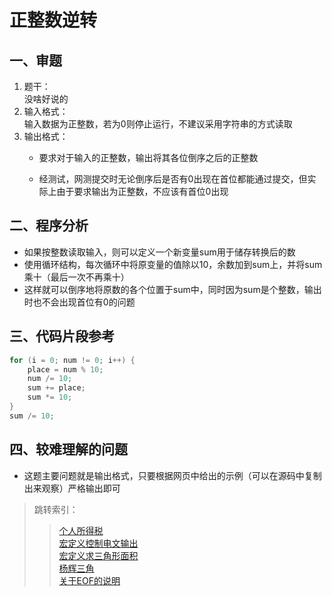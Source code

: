 # 正整数逆转

## 一、审题

1. 题干：  
    没啥好说的
2. 输入格式：  
    输入数据为正整数，若为0则停止运行，不建议采用字符串的方式读取
3. 输出格式：  
    + 要求对于输入的正整数，输出将其各位倒序之后的正整数
    
    + 经测试，网测提交时无论倒序后是否有0出现在首位都能通过提交，但实际上由于要求输出为正整数，不应该有首位0出现

## 二、程序分析

+ 如果按整数读取输入，则可以定义一个新变量sum用于储存转换后的数
+ 使用循环结构，每次循环中将原变量的值除以10，余数加到sum上，并将sum乘十（最后一次不再乘十）
+ 这样就可以倒序地将原数的各个位置于sum中，同时因为sum是个整数，输出时也不会出现首位有0的问题

## 三、代码片段参考

```C
for (i = 0; num != 0; i++) {
    place = num % 10;
    num /= 10;
    sum += place;
    sum *= 10;
}
sum /= 10;
```

## 四、较难理解的问题

+ 这题主要问题就是输出格式，只要根据网页中给出的示例（可以在源码中复制出来观察）严格输出即可

> 跳转索引：  
> > [个人所得税](./个人所得税.md)  
> > [宏定义控制电文输出](./宏定义控制电文输出.md)  
> > [宏定义求三角形面积](./宏定义求三角形面积.md)  
> > [杨辉三角](./杨辉三角.md)  
> > [关于EOF的说明](./关于EOF.md)  